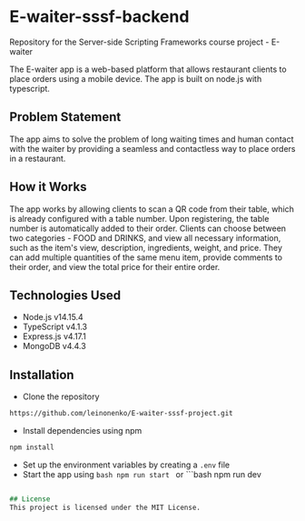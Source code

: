# E-waiter-sssf-backend
 Repository for the Server-side Scripting Frameworks course project - E-waiter
 
The E-waiter app is a web-based platform that allows restaurant clients to place orders using a mobile device. The app is built on node.js with typescript.

## Problem Statement
The app aims to solve the problem of long waiting times and human contact with the waiter by providing a seamless and contactless way to place orders in a restaurant.

## How it Works
The app works by allowing clients to scan a QR code from their table, which is already configured with a table number. Upon registering, the table number is automatically added to their order. Clients can choose between two categories - FOOD and DRINKS, and view all necessary information, such as the item's view, description, ingredients, weight, and price. They can add multiple quantities of the same menu item, provide comments to their order, and view the total price for their entire order.

## Technologies Used
- Node.js v14.15.4
- TypeScript v4.1.3
- Express.js v4.17.1
- MongoDB v4.4.3

## Installation
- Clone the repository
```bash
https://github.com/leinonenko/E-waiter-sssf-project.git
```
- Install dependencies using npm
```bash
npm install
```
- Set up the environment variables by creating a `.env` file
- Start the app using ```bash
npm run start
``` or ```bash
npm run dev
``` for development purpose

## License
This project is licensed under the MIT License.


